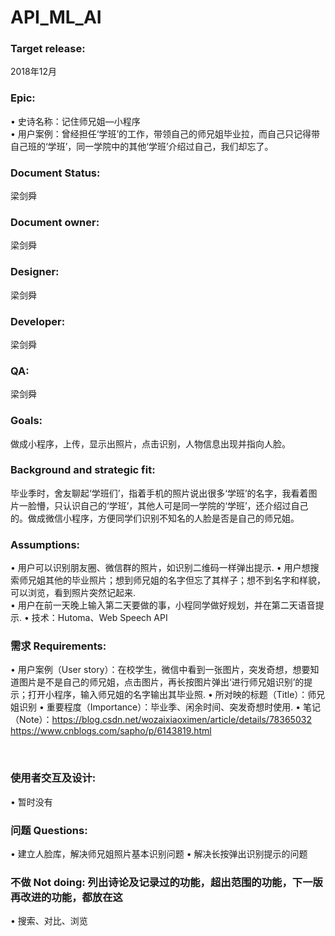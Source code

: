 # API_ML_AI
### Target release: 
2018年12月<Br/>
### Epic:<Br/> 
•	史诗名称：记住师兄姐—小程序<Br/> 
•	用户案例：曾经担任‘学班’的工作，带领自己的师兄姐毕业拉，而自己只记得带自己班的‘学班’，同一学院中的其他‘学班’介绍过自己，我们却忘了。 <Br/> 
### Document Status: 
梁剑舜<Br/> 
### Document owner: 
梁剑舜<Br/> 
### Designer: 
梁剑舜<Br/> 
### Developer:
梁剑舜<Br/> 
### QA:
梁剑舜<Br/> 
### Goals: 
做成小程序，上传，显示出照片，点击识别，人物信息出现并指向人脸。<Br/> 
### Background and strategic fit: 
毕业季时，舍友聊起‘学班们’，指着手机的照片说出很多‘学班’的名字，我看着图片一脸懵，只认识自己的‘学班’，其他人可是同一学院的‘学班’，还介绍过自己的。做成微信小程序，方便同学们识别不知名的人脸是否是自己的师兄姐。<Br/> 
### Assumptions: 
•	用户可以识别朋友圈、微信群的照片，如识别二维码一样弹出提示.
•	用户想搜索师兄姐其他的毕业照片；想到师兄姐的名字但忘了其样子；想不到名字和样貌，可以浏览，看到照片突然记起来.<Br/> 
•	用户在前一天晚上输入第二天要做的事，小程同学做好规划，并在第二天语音提示.
•	技术：Hutoma、Web Speech API<Br/> 
### 需求 Requirements: 
•	用户案例（User story）：在校学生，微信中看到一张图片，突发奇想，想要知道图片是不是自己的师兄姐，点击图片，再长按图片弹出‘进行师兄姐识别’的提示；打开小程序，输入师兄姐的名字输出其毕业照.
•	所对映的标题（Title）：师兄姐识别
•	重要程度（Importance）：毕业季、闲余时间、突发奇想时使用.
•	笔记（Note）：https://blog.csdn.net/wozaixiaoximen/article/details/78365032
https://www.cnblogs.com/sapho/p/6143819.html

<Br/> 

### 使用者交互及设计:
•	暂时没有<Br/> 
### 问题 Questions: 
•	建立人脸库，解决师兄姐照片基本识别问题
•	解决长按弹出识别提示的问题<Br/> 
### 不做 Not doing: 列出诗论及记录过的功能，超出范围的功能，下一版再改进的功能，都放在这
•	搜索、对比、浏览<Br/> 

